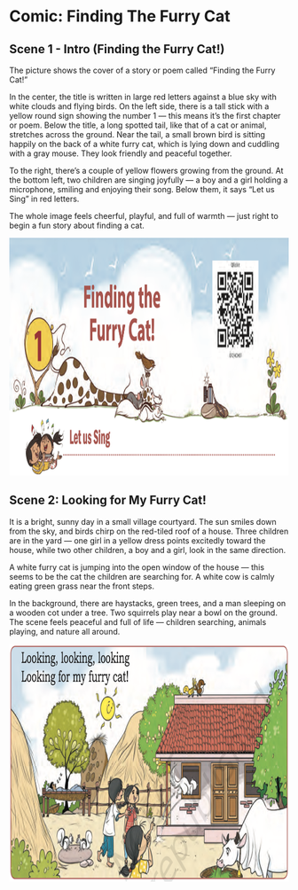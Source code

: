 # Comic: Finding The Furry Cat

## Scene 1 - Intro (Finding the Furry Cat!)

The picture shows the cover of a story or poem called “Finding the Furry Cat!”

In the center, the title is written in large red letters against a blue sky with white clouds and flying birds. On the left side, there is a tall stick with a yellow round sign showing the number 1 — this means it’s the first chapter or poem.
Below the title, a long spotted tail, like that of a cat or animal, stretches across the ground. Near the tail, a small brown bird is sitting happily on the back of a white furry cat, which is lying down and cuddling with a gray mouse. They look friendly and peaceful together.

To the right, there’s a couple of yellow flowers growing from the ground. At the bottom left, two children are singing joyfully — a boy and a girl holding a microphone, smiling and enjoying their song. Below them, it says “Let us Sing” in red letters.

The whole image feels cheerful, playful, and full of warmth — just right to begin a fun story about finding a cat.


<img width="1073" height="429" alt="image" src="https://github.com/ednet-protocol/cbse-board/blob/main/pre-number-concepts/finding-the-furry-cat/furry-cat-01.png?raw=true" />


## Scene 2: Looking for My Furry Cat!

It is a bright, sunny day in a small village courtyard. The sun smiles down from the sky, and birds chirp on the red-tiled roof of a house. Three children are in the yard — one girl in a yellow dress points excitedly toward the house, while two other children, a boy and a girl, look in the same direction.

A white furry cat is jumping into the open window of the house — this seems to be the cat the children are searching for. A white cow is calmly eating green grass near the front steps.

In the background, there are haystacks, green trees, and a man sleeping on a wooden cot under a tree. Two squirrels play near a bowl on the ground. The scene feels peaceful and full of life — children searching, animals playing, and nature all around.

<img width="1073" height="429" alt="image" src="https://github.com/ednet-protocol/cbse-board/blob/main/pre-number-concepts/finding-the-furry-cat/02.png?raw=true" />

